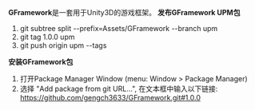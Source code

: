 **GFramework**是一套用于Unity3D的游戏框架。
**发布GFramework UPM包**
1. git subtree split --prefix=Assets/GFramework --branch upm
2. git tag 1.0.0 upm
3. git push origin upm --tags

**安装GFramework包**
1. 打开Package Manager Window (menu: Window > Package Manager)
2. 选择 "Add package from git URL...", 在文本框中输入以下链接: https://github.com/gengch3633/GFramework.git#1.0.0